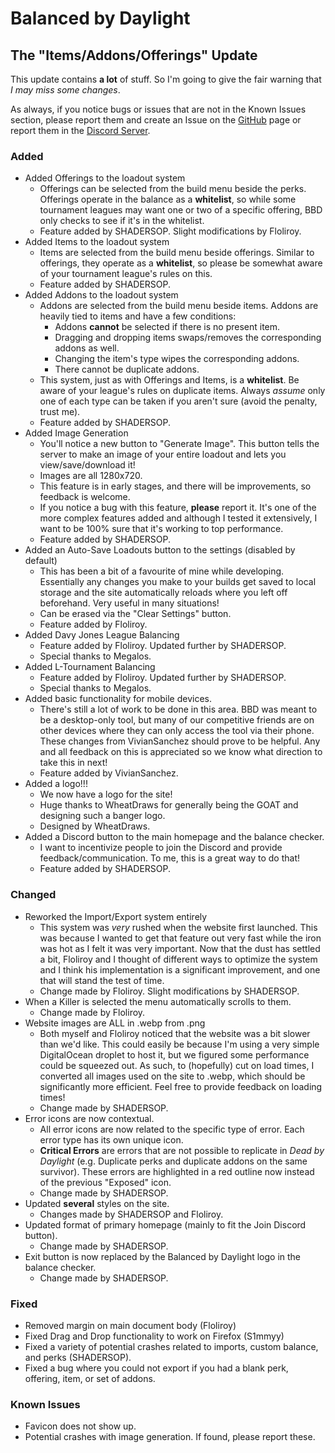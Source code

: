 # Balanced by Daylight
## The "Items/Addons/Offerings" Update

This update contains **a lot** of stuff. So I'm going to give the fair warning that *I may miss some changes*.

As always, if you notice bugs or issues that are not in the Known Issues section, please report them and create an Issue on the [GitHub](https://github.com/kylestarrtech/DBD-Balance-Checker/issues) page or report them in the [Discord Server](https://discord.gg/E6zfpwvCce).

### Added

* Added Offerings to the loadout system
    * Offerings can be selected from the build menu beside the perks. Offerings operate in the balance as a **whitelist**, so while some tournament leagues may want one or two of a specific offering, BBD only checks to see if it's in the whitelist.
    * Feature added by SHADERSOP. Slight modifications by Floliroy.
* Added Items to the loadout system
    * Items are selected from the build menu beside offerings. Similar to offerings, they operate as a **whitelist**, so please be somewhat aware of your tournament league's rules on this.
    * Feature added by SHADERSOP.
* Added Addons to the loadout system
    * Addons are selected from the build menu beside items. Addons are heavily tied to items and have a few conditions:
        * Addons **cannot** be selected if there is no present item.
        * Dragging and dropping items swaps/removes the corresponding addons as well.
        * Changing the item's type wipes the corresponding addons.
        * There cannot be duplicate addons.
    * This system, just as with Offerings and Items, is a **whitelist**. Be aware of your league's rules on duplicate items. Always *assume* only one of each type can be taken if you aren't sure (avoid the penalty, trust me).
    * Feature added by SHADERSOP.
* Added Image Generation
    * You'll notice a new button to "Generate Image". This button tells the server to make an image of your entire loadout and lets you view/save/download it!
    * Images are all 1280x720.
    * This feature is in early stages, and there will be improvements, so feedback is welcome.
    * If you notice a bug with this feature, **please** report it. It's one of the more complex features added and although I tested it extensively, I want to be 100% sure that it's working to top performance.
    * Feature added by SHADERSOP.
* Added an Auto-Save Loadouts button to the settings (disabled by default)
    * This has been a bit of a favourite of mine while developing. Essentially any changes you make to your builds get saved to local storage and the site automatically reloads where you left off beforehand. Very useful in many situations!
    * Can be erased via the "Clear Settings" button.
    * Feature added by Floliroy.
* Added Davy Jones League Balancing
    * Feature added by Floliroy. Updated further by SHADERSOP.
    * Special thanks to Megalos.
* Added L-Tournament Balancing
    * Feature added by Floliroy. Updated further by SHADERSOP.
    * Special thanks to Megalos.
* Added basic functionality for mobile devices.
    * There's still a lot of work to be done in this area. BBD was meant to be a desktop-only tool, but many of our competitive friends are on other devices where they can only access the tool via their phone. These changes from VivianSanchez should prove to be helpful. Any and all feedback on this is appreciated so we know what direction to take this in next!
    * Feature added by VivianSanchez.
* Added a logo!!!
    * We now have a logo for the site!
    * Huge thanks to WheatDraws for generally being the GOAT and designing such a banger logo.
    * Designed by WheatDraws.
* Added a Discord button to the main homepage and the balance checker.
    * I want to incentivize people to join the Discord and provide feedback/communication. To me, this is a great way to do that!
    * Feature added by SHADERSOP.

### Changed
* Reworked the Import/Export system entirely
    * This system was *very* rushed when the website first launched. This was because I wanted to get that feature out very fast while the iron was hot as I felt it was very important. Now that the dust has settled a bit, Floliroy and I thought of different ways to optimize the system and I think his implementation is a significant improvement, and one that will stand the test of time.
    * Change made by Floliroy. Slight modifications by SHADERSOP.
* When a Killer is selected the menu automatically scrolls to them.
    * Change made by Floliroy.
* Website images are ALL in .webp from .png
    * Both myself and Floliroy noticed that the website was a bit slower than we'd like. This could easily be because I'm using a very simple DigitalOcean droplet to host it, but we figured some performance could be squeezed out. As such, to (hopefully) cut on load times, I converted all images used on the site to .webp, which should be significantly more efficient. Feel free to provide feedback on loading times!
    * Change made by SHADERSOP.
* Error icons are now contextual.
    * All error icons are now related to the specific type of error. Each error type has its own unique icon.
    * **Critical Errors** are errors that are not possible to replicate in *Dead by Daylight* (e.g. Duplicate perks and duplicate addons on the same survivor). These errors are highlighted in a red outline now instead of the previous "Exposed" icon.
    * Change made by SHADERSOP.
* Updated **several** styles on the site.
    * Changes made by SHADERSOP and Floliroy.
* Updated format of primary homepage (mainly to fit the Join Discord button).
    * Change made by SHADERSOP.
* Exit button is now replaced by the Balanced by Daylight logo in the balance checker.
    * Change made by SHADERSOP.


### Fixed
* Removed margin on main document body (Floliroy)
* Fixed Drag and Drop functionality to work on Firefox (S1mmyy)
* Fixed a variety of potential crashes related to imports, custom balance, and perks (SHADERSOP).
* Fixed a bug where you could not export if you had a blank perk, offering, item, or set of addons.


### Known Issues
* Favicon does not show up.
* Potential crashes with image generation. If found, please report these.